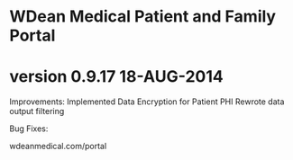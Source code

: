 # WDean Medical Patient and Family Portal
# version 0.9.17  18-AUG-2014

Improvements:
Implemented Data Encryption for Patient PHI
Rewrote data output filtering

Bug Fixes:

wdeanmedical.com/portal